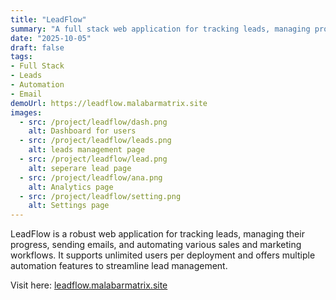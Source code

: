 ```yaml
---
title: "LeadFlow"
summary: "A full stack web application for tracking leads, managing progress, sending emails, and automating workflows."
date: "2025-10-05"
draft: false
tags:
- Full Stack
- Leads
- Automation
- Email
demoUrl: https://leadflow.malabarmatrix.site
images:
  - src: /project/leadflow/dash.png
    alt: Dashboard for users
  - src: /project/leadflow/leads.png
    alt: leads management page
  - src: /project/leadflow/lead.png
    alt: seperare lead page
  - src: /project/leadflow/ana.png
    alt: Analytics page
  - src: /project/leadflow/setting.png
    alt: Settings page
---
```


LeadFlow is a robust web application for tracking leads, managing their progress, sending emails, and automating various sales and marketing workflows. It supports unlimited users per deployment and offers multiple automation features to streamline lead management.

Visit here: [leadflow.malabarmatrix.site](https://leadflow.malabarmatrix.site)
